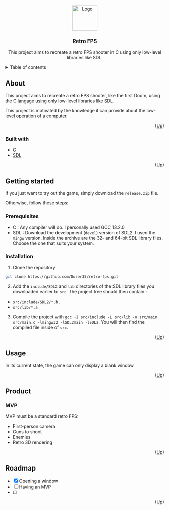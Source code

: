 <a name="readme-top"></a>

<br />
<div align="center">
    <img src="https://github.com/othneildrew/Best-README-Template/raw/master/images/logo.png" alt="Logo" width="80" height="80">

  <h3 align="center">Retro FPS</h3>

  <p align="center">
    This project aims to recreate a retro FPS shooter in C using only low-level libraries like SDL.
  </p>
</div>

<details>
  <summary>Table of contents</summary>
  <ol>
    <li>
      <a href="#about">About</a>
      <ul>
        <li><a href="#built-with">Built with</a></li>
      </ul>
    </li>
    <li>
      <a href="#getting-started">Getting started</a>
      <ul>
        <li><a href="#prerequisites">Prerequisites</a></li>
        <li><a href="#installation">Installing</a></li>
      </ul>
    </li>
    <li><a href="#usage">Usage</a></li>
    <li>
      <a href="#product">Product</a>
      <ul>
        <li><a href="#mvp">MVP</a></li>
        <li><a href="#roadmap">Roadmap</a></li>
      </ul>
    </li>
  </ol>
</details>


## About
<a name="about"></a>

This project aims to recreate a retro FPS shooter, like the first Doom, using the C langage using only low-level libraries like SDL.

This project is motivated by the knowledge it can provide about the low-level operation of a computer.

<p align="right">(<a href="#readme-top">Up</a>)</p>


### Built with
<a name="built-with"></a>

* [C][c-url]
* [SDL][sdl-url]

<p align="right">(<a href="#readme-top">Up</a>)</p>


## Getting started
<a name="getting-started"></a>

If you just want to try out the game, simply download the `release.zip` file.

Otherwise, follow these steps:

### Prerequisites
<a name="prerequisites"></a>

* C : Any compiler will do. I personally used GCC 13.2.0
* SDL : Download the development (`devel`) version of SDL2. I used the `mingw` version.
Inside the archive are the 32- and 64-bit SDL library files. Choose the one that suits your system.

### Installation
<a name="installation"></a>

1. Clone the repository
  ```sh
  git clone https://github.com/Dozer35/retro-fps.git
  ```
2. Add the `include/SDL2` and `lib` directories of the SDL library files you downloaded earlier to `src`.
  The project tree should then contain :
  - `src/include/SDL2/*.h.`
  - `src/lib/*.a`
3. Compile the project with `gcc -I src/include -L src/lib -o src/main src/main.c -lmingw32 -lSDL2main -lSDL2`.
  You will then find the compiled file inside of `src`.


<p align="right">(<a href="#readme-top">Up</a>)</p>

## Usage
<a name="usage"></a>

In its current state, the game can only display a blank window.

<p align="right">(<a href="#readme-top">Up</a>)</p>

## Product
<a name="product"></a>

### MVP
<a name="mvp"></a>

MVP must be a standard retro FPS:
- First-person camera
- Guns to shoot
- Enemies
- Retro 3D rendering

<p align="right">(<a href="#readme-top">Up</a>)</p>

## Roadmap
<a name="roadmap"></a>

- [X] Opening a window
- [ ] Having an MVP
- [ ] 

<p align="right">(<a href="#readme-top">Up</a>)</p>


[c-url]: "https://fr.wikipedia.org/wiki/C_(langage)"
[sdl-url]: "https://www.libsdl.org/"